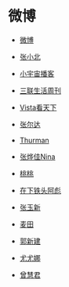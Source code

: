 # 微博


<div id = "首"></div>
<script src = "../js/首.js"></script>


* [微博](https://m.weibo.cn/)


* [张小北](https://m.weibo.cn/u/1495476261)
* [小宇宙播客](https://m.weibo.cn/u/7340566849)


* [三联生活周刊](https://m.weibo.cn/u/1191965271)
* [Vista看天下](https://m.weibo.cn/u/1323527941)


* [张尔达](https://m.weibo.cn/u/7135480066)
* [Thurman](https://m.weibo.cn/u/1725936400)
* [张烨佳Nina](https://m.weibo.cn/u/1801509614)
* [桃桃](https://m.weibo.cn/u/1407722902)
* [在下铁头阿彪](https://m.weibo.cn/u/6874605429)
* [张玉新](https://m.weibo.cn/u/1188742767)


* [麦田](https://m.weibo.cn/u/1454037911)
* [郭新建](https://m.weibo.cn/u/5243509390)


* [尤尤娜](https://m.weibo.cn/u/7436524707)
* [曾慧君](https://m.weibo.cn/u/1030648103)
